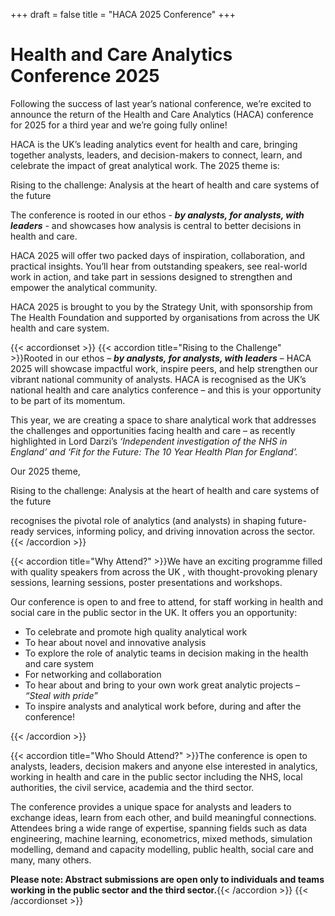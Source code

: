 +++
draft = false
title = "HACA 2025 Conference"
+++

<div class="hero-banner">
  <div class="hero-content">
    <h1>Health and Care Analytics Conference 2025</h1>
    <p>Following the success of last year’s national conference, we’re excited to announce the return of the Health and Care Analytics (HACA) conference for 2025 for a third year and we’re going fully online!</p>
  </div>
</div>

<p>HACA is the UK’s leading analytics event for health and care, bringing together analysts, leaders, and decision-makers to connect, learn, and celebrate the impact of great analytical work. The 2025 theme is:

<p class="custom-text">Rising to the challenge: Analysis at the heart of health and care systems of the future

The conference is rooted in our ethos - <b><em>by analysts, for analysts, with leaders</em></b> - and showcases how analysis is central to better decisions in health and care.

HACA 2025 will offer two packed days of inspiration, collaboration, and practical insights. You’ll hear from outstanding speakers, see real-world work in action, and take part in sessions designed to strengthen and empower the analytical community.

HACA 2025 is brought to you by the Strategy Unit, with sponsorship from The Health Foundation and supported by organisations from across the UK health and care system.</p>

{{< accordionset >}}
{{< accordion title="Rising to the Challenge" >}}Rooted in our ethos – <b><em>by analysts, for analysts, with leaders</b></em> – HACA 2025 will showcase impactful work, inspire peers, and help strengthen our vibrant national community of analysts. HACA is recognised as the UK’s national health and care analytics conference – and this is your opportunity to be part of its momentum.

<p>This year, we are creating a space to share analytical work that addresses the challenges and opportunities facing health and care – as recently highlighted in Lord Darzi’s <em>‘Independent investigation of the NHS in England’ and ‘Fit for the Future: The 10 Year Health Plan for England’.</em></p>

Our 2025 theme, <p class="custom-text">Rising to the challenge: Analysis at the heart of health and care systems of the future</p> recognises the pivotal role of analytics (and analysts) in shaping future-ready services, informing policy, and driving innovation across the sector.{{< /accordion >}}

{{< accordion title="Why Attend?" >}}We have an exciting programme filled with quality speakers from across the UK , with thought-provoking plenary sessions, learning sessions, poster presentations and workshops.

<p>Our conference is open to and free to attend, for staff working in health and social care in the public sector in the UK. It offers you an opportunity:</p>

<ul>
  <li>To celebrate and promote high quality analytical work</li>
  <li>To hear about novel and innovative analysis</li>
  <li>To explore the role of analytic teams in decision making in the health and care system</li>
  <li>For networking and collaboration</li>
  <li>To hear about and bring to your own work great analytic projects – <em>“Steal with pride”</em></li>
  <li>To inspire analysts and analytical work before, during and after the conference!</li>
</ul>

{{< /accordion >}}

{{< accordion title="Who Should Attend?" >}}The conference is open to analysts, leaders, decision makers and anyone else interested in analytics, working in health and care in the public sector including the NHS, local authorities, the civil service, academia and the third sector.

<p>The conference provides a unique space for analysts and leaders to exchange ideas, learn from each other, and build meaningful connections. Attendees bring a wide range of expertise, spanning fields such as data engineering, machine learning, econometrics, mixed methods, simulation modelling, demand and capacity modelling, public health, social care and many, many others.</p>

<b>Please note: Abstract submissions are open only to individuals and teams working in the public sector and the third sector.</b>{{< /accordion >}}
{{< /accordionset >}}
